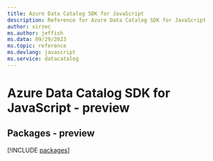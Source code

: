 ```yaml
---
title: Azure Data Catalog SDK for JavaScript
description: Reference for Azure Data Catalog SDK for JavaScript
author: xirzec
ms.author: jeffish
ms.data: 09/29/2023
ms.topic: reference
ms.devlang: javascript
ms.service: datacatalog
---
```

# Azure Data Catalog SDK for JavaScript - preview
## Packages - preview
[!INCLUDE [packages](data-catalog-index.md)]